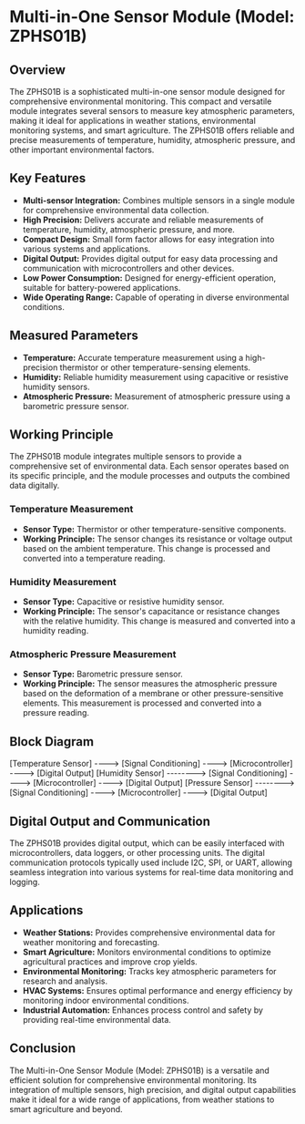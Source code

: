 
# Multi-in-One Sensor Module (Model: ZPHS01B)

## Overview

The ZPHS01B is a sophisticated multi-in-one sensor module designed for comprehensive environmental monitoring. 
This compact and versatile module integrates several sensors to measure key atmospheric parameters, making it ideal for applications in weather stations, environmental monitoring systems, and smart agriculture. 
The ZPHS01B offers reliable and precise measurements of temperature, humidity, atmospheric pressure, and other important environmental factors.

## Key Features

- **Multi-sensor Integration:** Combines multiple sensors in a single module for comprehensive environmental data collection.
- **High Precision:** Delivers accurate and reliable measurements of temperature, humidity, atmospheric pressure, and more.
- **Compact Design:** Small form factor allows for easy integration into various systems and applications.
- **Digital Output:** Provides digital output for easy data processing and communication with microcontrollers and other devices.
- **Low Power Consumption:** Designed for energy-efficient operation, suitable for battery-powered applications.
- **Wide Operating Range:** Capable of operating in diverse environmental conditions.

## Measured Parameters

- **Temperature:** Accurate temperature measurement using a high-precision thermistor or other temperature-sensing elements.
- **Humidity:** Reliable humidity measurement using capacitive or resistive humidity sensors.
- **Atmospheric Pressure:** Measurement of atmospheric pressure using a barometric pressure sensor.

## Working Principle

The ZPHS01B module integrates multiple sensors to provide a comprehensive set of environmental data. Each sensor operates based on its specific principle, and the module processes and outputs the combined data digitally.

### Temperature Measurement

- **Sensor Type:** Thermistor or other temperature-sensitive components.
- **Working Principle:** The sensor changes its resistance or voltage output based on the ambient temperature. This change is processed and converted into a temperature reading.

### Humidity Measurement

- **Sensor Type:** Capacitive or resistive humidity sensor.
- **Working Principle:** The sensor's capacitance or resistance changes with the relative humidity. This change is measured and converted into a humidity reading.

### Atmospheric Pressure Measurement

- **Sensor Type:** Barometric pressure sensor.
- **Working Principle:** The sensor measures the atmospheric pressure based on the deformation of a membrane or other pressure-sensitive elements. This measurement is processed and converted into a pressure reading.

## Block Diagram


  [Temperature Sensor] ----> [Signal Conditioning] ----> [Microcontroller] ----> [Digital Output]
  [Humidity Sensor] --------> [Signal Conditioning] ----> [Microcontroller] ----> [Digital Output]
  [Pressure Sensor] --------> [Signal Conditioning] ----> [Microcontroller] ----> [Digital Output]


## Digital Output and Communication

The ZPHS01B provides digital output, which can be easily interfaced with microcontrollers, data loggers, or other processing units. 
The digital communication protocols typically used include I2C, SPI, or UART, allowing seamless integration into various systems for real-time data monitoring and logging.

## Applications

- **Weather Stations:** Provides comprehensive environmental data for weather monitoring and forecasting.
- **Smart Agriculture:** Monitors environmental conditions to optimize agricultural practices and improve crop yields.
- **Environmental Monitoring:** Tracks key atmospheric parameters for research and analysis.
- **HVAC Systems:** Ensures optimal performance and energy efficiency by monitoring indoor environmental conditions.
- **Industrial Automation:** Enhances process control and safety by providing real-time environmental data.

## Conclusion

The Multi-in-One Sensor Module (Model: ZPHS01B) is a versatile and efficient solution for comprehensive environmental monitoring. 
Its integration of multiple sensors, high precision, and digital output capabilities make it ideal for a wide range of applications, from weather stations to smart agriculture and beyond.

